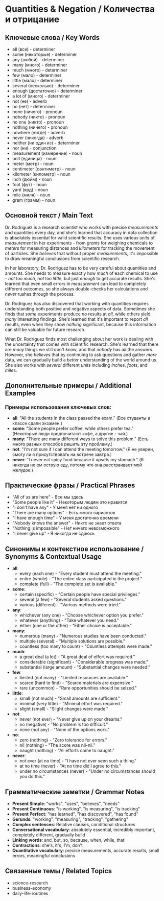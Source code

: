 # Quantities & Negation / Количества и отрицание

## Ключевые слова / Key Words
- all (все) - determiner
- some (некоторые) - determiner
- any (любой) - determiner
- many (много) - determiner
- much (много) - determiner
- few (мало) - determiner
- little (мало) - determiner
- several (несколько) - determiner
- enough (достаточно) - determiner
- a lot of (много) - determiner
- not (не) - adverb
- no (нет) - determiner
- none (ничего) - pronoun
- nobody (никто) - pronoun
- no one (никто) - pronoun
- nothing (ничего) - pronoun
- nowhere (нигде) - adverb
- never (никогда) - adverb
- neither (ни один из) - determiner
- nor (ни) - conjunction
- measurement (измерение) - noun
- unit (единица) - noun
- meter (метр) - noun
- centimeter (сантиметр) - noun
- kilometer (километр) - noun
- inch (дюйм) - noun
- foot (фут) - noun
- yard (ярд) - noun
- mile (миля) - noun
- gram (грамм) - noun

## Основной текст / Main Text

Dr. Rodriguez is a research scientist who works with precise *measurement*s and quantities every day, and she's learned that accuracy in data collection is absolutely essential for valid scientific results. She uses various *unit*s of *measurement* in her experiments - from *gram*s for weighing chemicals to *meter*s for measuring distances and *kilometer*s for tracking the movement of particles. She *believe*s that without proper *measurement*s, it's impossible to draw meaningful conclusions from scientific research.

In her laboratory, Dr. Rodriguez has to be very careful about quantities and amounts. She needs to measure exactly how *much* of each chemical to use - *not* too *much*, *not* too *little*, but just *enough* to get accurate results. She's learned that even small errors in *measurement* can lead to completely different outcomes, so she always double-checks her calculations and *never* rushes through the process.

Dr. Rodriguez has also discovered that working with quantities requires understanding both positive and negative aspects of data. Sometimes she finds that *some* experiments produce *no* results at *all*, while others yield *many* interesting findings. She's learned that it's important to report *all* results, even when they show *nothing* significant, because this information can still be valuable for future research.

What Dr. Rodriguez finds most challenging about her work is dealing with the uncertainty that comes with scientific research. She's learned that there are *many* things we still don't *know*, and that *nobody* has *all* the answers. However, she *believe*s that by continuing to ask questions and gather *more* data, we can gradually build a *better* understanding of the world around us. She also works with *several* different *unit*s including *inch*es, *foot*s, and *mile*s.

## Дополнительные примеры / Additional Examples

### Примеры использования ключевых слов:
- **all**: "All the students in the class passed the exam." (Все студенты в классе сдали экзамен.)
- **some**: "Some people prefer coffee, while others prefer tea." (Некоторые люди предпочитают кофе, а другие - чай.)
- **many**: "There are many different ways to solve this problem." (Есть много разных способов решить эту проблему.)
- **not**: "I'm not sure if I can attend the meeting tomorrow." (Я не уверен, смогу ли я присутствовать на встрече завтра.)
- **never**: "I never eat spicy food because it upsets my stomach." (Я никогда не ем острую еду, потому что она расстраивает мой желудок.)

## Практические фразы / Practical Phrases

- "All of us are here" - Все мы здесь
- "Some people like it" - Некоторым людям это нравится
- "I don't have any" - У меня нет ни одного
- "There are many options" - Есть много вариантов
- "I have enough time" - У меня достаточно времени
- "Nobody knows the answer" - Никто не знает ответа
- "Nothing is impossible" - Нет ничего невозможного
- "I never give up" - Я никогда не сдаюсь

## Синонимы и контекстное использование / Synonyms & Contextual Usage

- **all**: 
  - every (each one) - "Every student must attend the meeting."
  - entire (whole) - "The entire class participated in the project."
  - complete (full) - "The complete set is available."
- **some**: 
  - certain (specific) - "Certain people have special privileges."
  - several (a few) - "Several students asked questions."
  - various (different) - "Various methods were tried."
- **any**: 
  - whichever (any one) - "Choose whichever option you prefer."
  - whatever (anything) - "Take whatever you need."
  - either (one or the other) - "Either choice is acceptable."
- **many**: 
  - numerous (many) - "Numerous studies have been conducted."
  - multiple (several) - "Multiple solutions are possible."
  - countless (too many to count) - "Countless attempts were made."
- **much**: 
  - a great deal (a lot) - "A great deal of effort was required."
  - considerable (significant) - "Considerable progress was made."
  - substantial (large amount) - "Substantial changes were needed."
- **few**: 
  - limited (not many) - "Limited resources are available."
  - scarce (hard to find) - "Scarce materials are expensive."
  - rare (uncommon) - "Rare opportunities should be seized."
- **little**: 
  - small (not much) - "Small amounts are sufficient."
  - minimal (very little) - "Minimal effort was required."
  - slight (small) - "Slight changes were made."
- **not**: 
  - never (not ever) - "Never give up on your dreams."
  - no (negative) - "No problem is too difficult."
  - none (not any) - "None of the options work."
- **no**: 
  - zero (nothing) - "Zero tolerance for errors."
  - nil (nothing) - "The score was nil-nil."
  - naught (nothing) - "All efforts came to naught."
- **never**: 
  - not ever (at no time) - "I have not ever seen such a thing."
  - at no time (never) - "At no time did I agree to this."
  - under no circumstances (never) - "Under no circumstances should you do this."

## Грамматические заметки / Grammar Notes

- **Present Simple**: "works", "uses", "believes", "needs"
- **Present Continuous**: "is working", "is measuring", "is tracking"
- **Present Perfect**: "has learned", "has discovered", "has found"
- **Gerunds**: "working", "measuring", "tracking", "gathering"
- **Complex sentences**: Relative clauses, conditional structures
- **Conversational vocabulary**: absolutely essential, incredibly important, completely different, gradually build
- **Linking words**: and, but, so, because, when, while, that
- **Contractions**: she's, it's, I'm, don't
- **Quantitative vocabulary**: precise measurements, accurate results, small errors, meaningful conclusions

## Связанные темы / Related Topics

- science-research
- business-economy
- daily-life-routines


